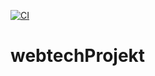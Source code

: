 [![CI](https://github.com/MohammedHammouri03/webtechProjekt/actions/workflows/tests.yml/badge.svg)](https://github.com/MohammedHammouri03/webtechProjekt/actions/workflows/tests.yml)

# webtechProjekt